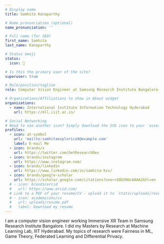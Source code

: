 ```yaml
---
# Display name
title: Samhita Kanaparthy

# Name pronunciation (optional)
name_pronunciation: ''

# Full name (for SEO)
first_name: Samhita
last_name: Kanaparthy

# Status emoji
status:
  icon: 📕

# Is this the primary user of the site?
superuser: true

# Role/position/tagline
role: Computer Vision Engineer at Samsung Research Institute Bangalore

# Organizations/Affiliations to show in About widget
organizations:
  - name: International Institute Information Technology Hyderabad
    url: https://mll.iiit.ac.in/

# Social Networking
# Need to use another icon? Simply download the SVG icon to your `assets/media/icons/` folder.
profiles:
  - icon: at-symbol
    url: 'mailto:samhitaexplorica9@example.com'
    label: E-mail Me
  - icon: brands/x
    url: https://twitter.com/GetResearchDev
  - icon: brands/instagram
    url: https://www.instagram.com/
  - icon: brands/linkedin
    url: https://www.linkedin.com/in/samhita-ksv/
  - icon: brands/google-scholar
    url: https://scholar.google.com/citations?user=5QbZNUcAAAAJ&hl=en
  # - icon: brands/orcid
  #   url: https://www.orcid.com/
  # Link to a PDF of your resume/CV - upload it to `static/uploads/resume.pdf`
  # - icon: academicons/cv
  #   url: uploads/resume.pdf
  #   label: Download my resume
---
```


I am a computer vision engineer working Immersive XR Team in Samsung Research Institute Bangalore. I did my Masters by Research at Machine Learning Lab, IIIT Hyderabad. My topics of research were Fairness in ML, Game Theory, Federated Learning and Differential Privacy.
